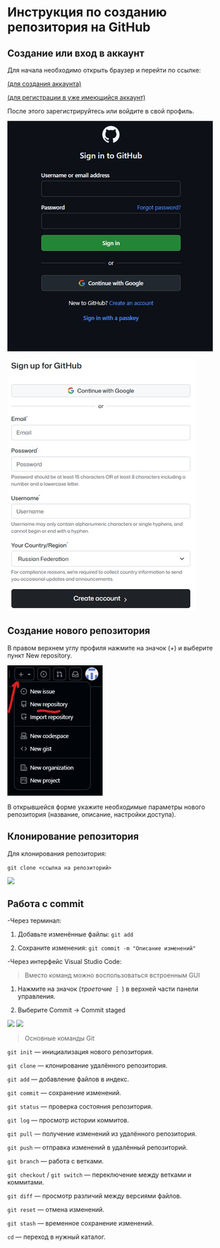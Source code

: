 # Инструкция по созданию репозитория на GitHub

## Создание или вход в аккаунт

Для начала необходимо открыть браузер и перейти по ссылке:

[(для создания аккаунта)](https://github.com/signup) 

[(для регистрации в уже имеющийся аккаунт)](https://github.com/login) 

После этого зарегистрируйтесь или войдите в свой профиль.

![](https://github.com/fwefwal/htotototo/blob/main/kartinka1.jpg)

![](https://github.com/fwefwal/htotototo/blob/main/kartinka2.jpg)

## Создание нового репозитория

В правом верхнем углу профиля нажмите на значок (+) и выберите пункт New repository.

![](https://github.com/fwefwal/htotototo/blob/main/kartinka3.jpg)

В открывшейся форме укажите необходимые параметры нового репозитория (название, описание, настройки доступа).
 

## Клонирование репозитория

Для клонирования репозитория:

```git clone <ссылка на репозиторий>```


![](https://github.com/fwefwal/htotototo/blob/main/kartinka4.jpg)

## Работа с commit
-Через терминал:
1.  Добавьте изменённые файлы:
```git add```

2.  Сохраните изменения:
```git commit -m "Описание изменений"```

-Через интерфейс Visual Studio Code:

>Вместо команд можно воспользоваться встроенным GUI

1.  Нажмите на значок (*троеточие* **⋮** ) в верхней части панели управления.

2.  Выберите Commit → Commit staged

![](https://github.com/fwefwal/htotototo/blob/main/firstcom.jpg)
![](https://github.com/fwefwal/htotototo/blob/main/savecom.jpg)

> Основные команды Git

```git init``` — инициализация нового репозитория.

```git clone``` — клонирование удалённого репозитория.

```git add``` — добавление файлов в индекс.

```git commit``` — сохранение изменений.

```git status``` — проверка состояния репозитория.

```git log``` — просмотр истории коммитов.

```git pull``` — получение изменений из удалённого репозитория.

```git push``` — отправка изменений в удалённый репозиторий.

```git branch``` — работа с ветками.

```git checkout``` / ```git switch``` — переключение между ветками и коммитами.

```git diff``` — просмотр различий между версиями файлов.

```git reset``` — отмена изменений.

```git stash``` — временное сохранение изменений.

```cd``` — переход в нужный каталог.
